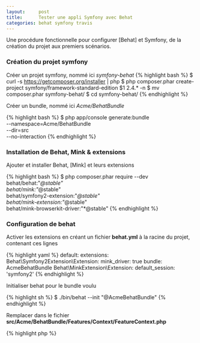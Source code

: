```yaml
---
layout:     post
title:      Tester une appli Symfony avec Behat
categories: behat symfony travis
---
```


Une procédure fonctionnelle pour configurer [Behat] et Symfony, de la création du projet aux premiers scénarios.

### Création du projet symfony

Créer un projet symfony, nommé ici _symfony-behat_
{% highlight bash %}
$ curl -s https://getcomposer.org/installer | php
$ php composer.phar create-project symfony/framework-standard-edition $1 2.4.* -n
$ mv composer.phar symfony-behat/
$ cd symfony-behat/
{% endhighlight %}

Créer un bundle, nommé ici _Acme/BehatBundle_

{% highlight bash %}
$ php app/console generate:bundle \
                  --namespace=Acme/BehatBundle \
                  --dir=src \
                  --no-interaction
{% endhighlight %}

### Installation de Behat, Mink & extensions

Ajouter et installer Behat, [Mink] et leurs extensions

{% highlight bash %}
$ php composer.phar require --dev \
                    behat/behat:"*@stable" \
                    behat/mink:"*@stable" \
                    behat/symfony2-extension:"*@stable" \
                    behat/mink-extension:"*@stable" \
                    behat/mink-browserkit-driver:"*@stable"
{% endhighlight %}

### Configuration de behat

Activer les extensions en créant un fichier **behat.yml** à la racine du projet, contenant ces lignes

{% highlight yaml %}
default:
    extensions:
        Behat\Symfony2Extension\Extension:
            mink_driver: true
            bundle: AcmeBehatBundle
        Behat\MinkExtension\Extension:
            default_session: 'symfony2'
{% endhighlight %}

Initialiser behat pour le bundle voulu

{% highlight sh %}
$ ./bin/behat --init "@AcmeBehatBundle"
{% endhighlight %}

Remplacer dans le fichier **src/Acme/BehatBundle/Features/Context/FeatureContext.php**

{% highlight php %}
<?php
// ...
class FeatureContext extends BehatContext //MinkContext if you want to test web
                  implements KernelAwareInterface
{% endhighlight %}

... par ...

{% highlight php %}
<?php
// ...
class FeatureContext extends MinkContext 
                  implements KernelAwareInterface
{% endhighlight %}

### Premier test

Créer le fichier **src/Acme/BehatBundle/Features/hello.feature** contenant ces lignes
{% highlight gherkin %}
Feature: L'application doit dire bonjour
  Pour utiliser behat
  En tant que dev ou client
  Je dois essayer

Scenario: La page hello world doit afficher hello world
  Given I am on "/hello/World"
   Then I should see "Hello World!"
{% endhighlight %}

Lancer Behat
{% highlight bash %}
$ ./bin/behat 
{% endhighlight %}

Et savourer: l'application fonctionne comme prévu

{% highlight bash %}
Feature: L'application doit dire bonjour
  Pour utiliser behat
  En tant que dev ou client
  Je dois essayer

  Scenario: La page hello world doit afficher hello world # src/Acme/BehatBundle/Features/hello.feature:6
    Given I am on "/hello/World"                          # Acme\BehatBundle\Features\Context\FeatureContext::visit()
    Then I should see "Hello World!"                      # Acme\BehatBundle\Features\Context\FeatureContext::assertPageContainsText()

1 scénario (1 succès)
2 étapes (2 succès)
0m0.165s
{% endhighlight %}

A ce stade, Mink utilise un driver très rapide mais qui ne supporte pas le javascript.

### Installation de PhantomJS

L'installation de [PhantomJS] est faite par [npm]

Créer un fichier **package.json** à la racine du projet contenant ces lignes:
{% highlight json%}
{
    "dependencies": {
      "phantomjs": "*"
    }
}
{% endhighlight %}

Lancer l'installation
{% highlight bash %}
$ npm install
{% endhighlight %}

Ajouter le driver selenium2 au dépendances
{% highlight bash %}
$ php composer.phar require --dev \
                    behat/mink-selenium2-driver:"*@stable"
{% endhighlight %}

Modifier **behat.yml**
{% highlight yaml %}
default:
    extensions:
        Behat\Symfony2Extension\Extension:
            mink_driver: true
        Behat\MinkExtension\Extension:
            default_session: 'symfony2'
            base_url: 'http://localhost:8000'
            selenium2:
                wd_host: "http://localhost:8643/wd/hub"
{% endhighlight %}

### Test avec PhantomJS

Ajouter un scénario avec le tag **@javascript**
{% highlight gherkin %}
@javascript
Scenario: La page hello world doit afficher hello world avec phantomjs
  Given I am on "/hello/World"
   Then I should see "Hello World!"
{% endhighlight %}

Lancer le serveur php
{% highlight bash %}
$ php app/console server:run
{% endhighlight %}

Lancer PhantomJS
{% highlight bash %}
$ ./node_modules/.bin/phantomjs --webdriver=8643
{% endhighlight %}

Et une nouvelle fois, savourez
{% highlight bash %}
$ ./bin/behat
Feature: L'application doit dire bonjour
  Pour utiliser behat
  En tant que dev ou client
  Je dois essayer

  Scenario: La page hello world doit afficher hello world # src/Acme/BehatBundle/Features/hello.feature:6
    Given I am on "/hello/World"                          # Acme\BehatBundle\Features\Context\FeatureContext::visit()
    Then I should see "Hello World!"                      # Acme\BehatBundle\Features\Context\FeatureContext::assertPageContainsText()

  @javascript
  Scenario: La page hello world doit afficher hello world avec phantomjs # src/Acme/BehatBundle/Features/hello.feature:11
    Given I am on "/hello/World"                                         # Acme\BehatBundle\Features\Context\FeatureContext::visit()
    Then I should see "Hello World!"                                     # Acme\BehatBundle\Features\Context\FeatureContext::assertPageContainsText()

2 scénarios (2 succès)
4 étapes (4 succès)
0m0.267s
{% endhighlight %}

### Commandes utiles

Afficher les résultats détaillés
{% highlight bash %}
$ ./bin/behat --format=pretty
{% endhighlight %}

Afficher les résultats sans les détails (un point par étape)
{% highlight bash %}
$ ./bin/behat --format=progress
{% endhighlight %}

Enregistrer les résultats dans le fichier _behat.html_
{% highlight bash %}
$ ./bin/behat --format=html --out=behat.html
{% endhighlight %}

Afficher un exemple de features
{% highlight bash %}
$ ./bin/behat --story-syntax
{% endhighlight %}

Afficher les étapes disponibles
{% highlight bash %}
$ ./bin/behat -dl
{% endhighlight %}

Intégration continue avec [Travis] dans le fichier**.travis.yml**:
{% highlight yaml %}
language: php

php:
    - 5.4

before_script: 
    - composer install -n
    - npm install
    - php app/console server:run &
    - ./node_modules/.bin/phantomjs --webdriver=8643 &

script: 
    - ./bin/behat --format=progress
{% endhighlight %}

[Travis]: https://travis-ci.org/
[BDD]: http://en.wikipedia.org/wiki/Behavior-driven_development
[Behat]: http://behat.org/
[Mink]: http://mink.behat.org/
[Gherkin]: http://docs.behat.org/guides/1.gherkin.html
[PhantomJS]: http://phantomjs.org/
[npm]: https://npmjs.org/